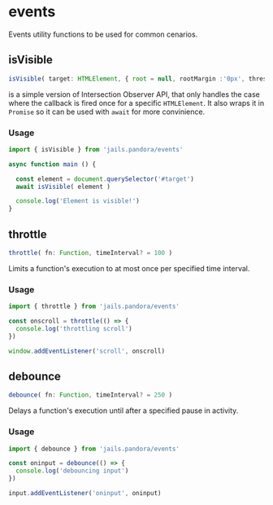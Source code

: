 # events

Events utility functions to be used for common cenarios.


## isVisible
```ts 
isVisible( target: HTMLElement, { root = null, rootMargin :'0px', threshold: 0 }?: IntersectionObserverOptions )
```

is a simple version of Intersection Observer API, that only handles the case where the callback is fired once for a specific `HTMLElement`. 
It also wraps it in `Promise` so it can be used with `await` for more convinience.


### Usage

```js
import { isVisible } from 'jails.pandora/events'

async function main () {

  const element = document.querySelector('#target')
  await isVisible( element )

  console.log('Element is visible!')
}

```

## throttle
```ts 
throttle( fn: Function, timeInterval? = 100 )
```

Limits a function's execution to at most once per specified time interval.


### Usage

```js
import { throttle } from 'jails.pandora/events'

const onscroll = throttle(() => {
  console.log('throttling scroll')
})

window.addEventListener('scroll', onscroll)

```


## debounce
```ts 
debounce( fn: Function, timeInterval? = 250 )
```

Delays a function's execution until after a specified pause in activity.



### Usage

```js
import { debounce } from 'jails.pandora/events'

const oninput = debounce(() => {
  console.log('debouncing input')
})

input.addEventListener('oninput', oninput)

```